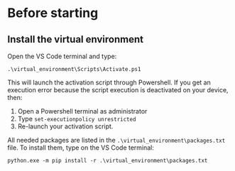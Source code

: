 # Before starting

## Install the virtual environment
Open the VS Code terminal and type:

`.\virtual_environment\Scripts\Activate.ps1`

This will launch the activation script through Powershell. If you get an execution error because the script execution is deactivated on your device, then:

1. Open a Powershell terminal as administrator
2. Type `set-executionpolicy unrestricted`
3. Re-launch your activation script.

All needed packages are listed in the `.\virtual_environment\packages.txt` file. To install them, type on the VS Code terminal:

`python.exe -m pip install -r .\virtual_environment\packages.txt`